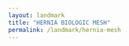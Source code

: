 ```yaml
---
layout: landmark
title: "HERNIA BIOLOGIC MESH"
permalink: /landmark/hernia-mesh
---
```


<!-- Replace this with article content for HERNIA BIOLOGIC MESH -->

